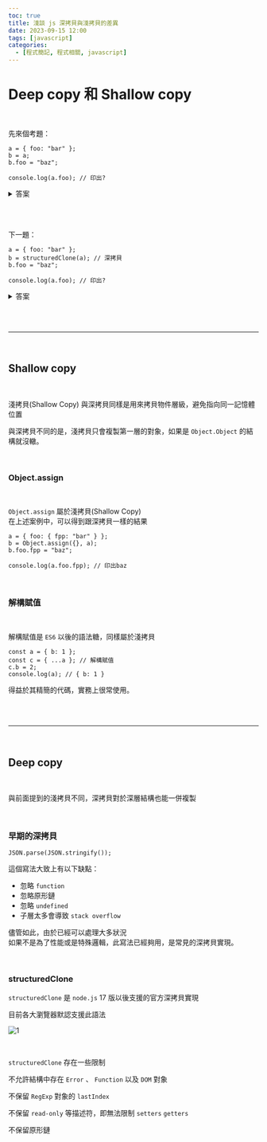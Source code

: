 ```yaml
---
toc: true
title: 淺談 js 深拷貝與淺拷貝的差異
date: 2023-09-15 12:00
tags: [javascript]
categories:
  - [程式簡記, 程式相關, javascript]
---
```


# Deep copy 和 Shallow copy

<br>

先來個考題：

```
a = { foo: "bar" };
b = a;
b.foo = "baz";

console.log(a.foo); // 印出?
```

<!-- more -->

<details>
<summary>答案</summary>
<br>
baz
</details>

<br><br>

下一題：

```
a = { foo: "bar" };
b = structuredClone(a); // 深拷貝
b.foo = "baz";

console.log(a.foo); // 印出?
```

<details>
<summary>答案</summary>
<br>
bar  
<br><br>
深拷貝(Deep Copy) 可以將內層對象一併拷貝  
</details>

<br><br>

---

<br>

## Shallow copy

<br>

淺拷貝(Shallow Copy) 與深拷貝同樣是用來拷貝物件層級，避免指向同一記憶體位置

與深拷貝不同的是，淺拷貝只會複製第一層的對象，如果是 `Object.Object` 的結構就沒轍。

<br>

### Object.assign

<br>

`Object.assign` 屬於淺拷貝(Shallow Copy)  
在上述案例中，可以得到跟深拷貝一樣的結果

```
a = { foo: { fpp: "bar" } };
b = Object.assign({}, a);
b.foo.fpp = "baz";

console.log(a.foo.fpp); // 印出baz
```

<br>

### 解構賦值

<br>

解構賦值是 `ES6` 以後的語法糖，同樣屬於淺拷貝

```
const a = { b: 1 };
const c = { ...a }; // 解構賦值
c.b = 2;
console.log(a); // { b: 1 }
```

得益於其精簡的代碼，實務上很常使用。

<br><br>

---

<br>

## Deep copy

<br>

與前面提到的淺拷貝不同，深拷貝對於深層結構也能一併複製

<br>

### 早期的深拷貝

```
JSON.parse(JSON.stringify());
```

這個寫法大致上有以下缺點：

- 忽略 `function`
- 忽略原形鏈
- 忽略 `undefined`
- 子層太多會導致 `stack overflow`

儘管如此，由於已經可以處理大多狀況  
如果不是為了性能或是特殊邏輯，此寫法已經夠用，是常見的深拷貝實現。

<br>

### structuredClone

`structuredClone` 是 `node.js` 17 版以後支援的官方深拷貝實現

目前各大瀏覽器默認支援此語法

![1](https://i.imgur.com/tPXjO1o.png)

<br>

`structuredClone` 存在一些限制

不允許結構中存在 `Error` 、 `Function` 以及 `DOM` 對象

不保留 `RegExp` 對象的 `lastIndex`

不保留 `read-only` 等描述符，即無法限制 `setters` `getters`

不保留原形鏈

